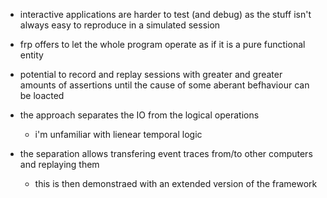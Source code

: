 
- interactive applications are harder to test (and debug) as the stuff isn't always easy to reproduce in a simulated session
- frp offers to let the whole program operate as if it is a pure functional entity
- potential to record and replay sessions with greater and greater amounts of assertions until the cause of some aberant befhaviour can be loacted


- the approach separates the IO from the logical operations
	- i'm unfamiliar with lienear temporal logic
- the separation allows transfering event traces from/to other computers and replaying them
	- this is then demonstraed with an extended version of the framework